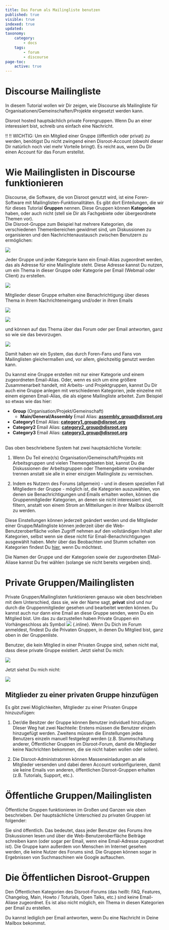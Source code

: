 ```yaml
---
title: Das Forum als Mailingliste benutzen
published: true
visible: true
indexed: true
updated:
taxonomy:
    category:
        - docs
    tags:
        - forum
        - discourse
page-toc:
    active: true
---
```


# Discourse Mailingliste

In diesem Tutorial wollen wir Dir zeigen, wie Discourse als Mailingliste für Organisationen/Gemeinschaften/Projekte eingesetzt werden kann.

Disroot hosted hauptsächlich private Forengruppen. Wenn Du an einer interessiert bist, schreib uns einfach eine Nachricht.

!! [](/home/icons/note.png)
!! WICHTIG: Um ein Mitglied einer Gruppe (öffentlich oder privat) zu werden, benötigst Du nicht zwingend einen Disroot-Account (obwohl dieser Dir natürlich noch viel mehr Vorteile bringt). Es reicht aus, wenn Du Dir einen Account für das Forum erstellst.


# Wie Mailinglisten in Discourse funktionieren

Discourse, die Software, die von Disroot genutzt wird, ist eine Foren-Software mit Mailinglisten-Funktionalitäten. Es gibt dort Einteilungen, die wir für dieses Tutorial **Gruppen** nennen. Diese Gruppen können **Kategorien** haben, oder auch nicht (stell sie Dir als Fachgebiete oder übergeordnete Themen vor).  
Die Disroot-Gruppe zum Beispiel hat mehrere Kategorien, die verschiedenen Themenbereichen gewidmet sind, um Diskussionen zu organisieren und den Nachrichtenaustausch zwischen Benutzern zu ermöglichen:

![](de/forum_ml1.png)

Jeder Gruppe und jeder Kategorie kann ein Email-Alias zugeordnet werden, das als Adresse für eine Mailingliste steht. Diese Adresse kannst Du nutzen, um ein Thema in dieser Gruppe oder Kategorie per Email (Webmail oder Client) zu erstellen.

![](de/forum_ml2.png)

Mitglieder dieser Gruppe erhalten eine Benachrichtigung über dieses Thema in ihrem Nachrichteneingang und/oder in ihren Emails

![](de/forum_ml3.png)

![](de/forum_ml4.png)

und können auf das Thema über das Forum oder per Email antworten, ganz so wie sie das bevorzugen.

![](de/forum_ml5.png)

Damit haben wir ein System, das durch Foren-Fans und Fans von Mailinglisten gleichermaßen und, vor allem, gleichzeitig genutzt werden kann.

Du kannst eine Gruppe erstellen mit nur einer Kategorie und einem zugeordneten Email-Alias. Oder, wenn es sich um eine größere Zusammenarbeit handelt, mit Arbeits- und Projektgruppen, kannst Du Dir auch eine Gruppe anlegen mit verschiedenen Kategorien, jede einzelne mit einem eigenen Email-Alias, die als eigene Mailingliste arbeitet. Zum Beispiel so etwas wie das hier:

 * **Group** (Organisation/Projekt/Gemeinschaft)
   * **Main/General/Assembly**
Email Alias: **assembly_group@disroot.org**
  * **Category1**
Email Alias: **category1_group@disroot.org**
  * **Category2**
Email Alias: **category2_group@disroot.org**
  * **Category3**
Email Alias: **category3_group@disroot.org**

<br>
Das oben beschriebene System hat zwei hauptsächliche Vorteile:

1. Wenn Du Teil eine(r/s) Organisation/Gemeinschaft/Projekts mit Arbeitsgruppen und vielen Themengebieten bist, kannst Du die Diskussionen der Arbeitsgruppen oder Themengebiete voneinander trennen anstatt sie alle in einer einzigen Mailingliste zu vermischen.

2. Indem es Nutzern des Forums (allgemein) - und in diesem speziellen Fall Mitgliedern der Gruppe - möglich ist, die Kategorien auszuwählen, von denen sie Benachrichtigungen und Emails erhalten wollen, können die Gruppenmitglieder Kategorien, an denen sie nicht interessiert sind, filtern, anstatt von einem Strom an Mitteilungen in ihrer Mailbox überrollt zu werden.

Diese Einstellungen können jederzeit geändert werden und die Mitglieder einer Gruppe/Mailingliste können jederzeit über die Web-Benutzeroberfläche vollen Zugriff nehmen auf den vollständigen Inhalt aller Kategorien, selbst wenn sie diese nicht für Email-Benachrichtigungen ausgewählt haben.
Mehr über das Beobachten und Stumm schalten von Kategorien findest Du [hier](https://howto.disroot.org/en/forum/basic-usage), wenn Du möchtest.

Die Namen der Gruppe und der Kategorien sowie der zugeordneten EMail-Aliase kannst Du frei wählen (solange sie nicht bereits vergeben sind).


# Private Gruppen/Mailinglisten

Private Gruppen/Mailinglisten funktionieren genauso wie oben beschrieben mit dem Unterschied, dass sie, wie der Name sagt, **privat** sind und nur durch die Gruppenmitglieder gesehen und bearbeitet werden können. Du kannst auch nur dann eine Email an diese Gruppe senden, wenn Du ein Mitglied bist.
Um das zu darzustellen haben Private Gruppen ein Vorhängeschloss als Symbol ![](en/forum_ml6.png?resize=20,21) {.inline}. Wenn Du Dich im Forum anmeldest, findest Du die Privaten Gruppen, in denen Du Mitglied bist, ganz oben in der Gruppenliste.

Benutzer, die kein Mitglied in einer Privaten Gruppe sind, sehen nicht mal, dass diese private Gruppe existiert.
Jetzt siehst Du mich:

![](de/forum_ml7.png)

Jetzt siehst Du mich nicht:

![](de/forum_ml8.png)

## Mitglieder zu einer privaten Gruppe hinzufügen

Es gibt zwei Möglichkeiten, Mitglieder zu einer Privaten Gruppe hinzuzufügen:

1. Der/die Besitzer der Gruppe können Benutzer individuell hinzufügen. DIeser Weg hat zwei Nachteile: Erstens müssen die Benutzer einzeln hinzugefügt werden. Zweitens müssen die Einstellungen jedes Benutzers einzeln manuell festgelegt werden (z.B. Stummschaltung anderer, Öffentlicher Gruppen im Disroot-Forum, damit die Mitglieder keine Nachrichten bekommen, die sie nicht haben wollen oder sollen).

2. Die Disroot-Administratoren können Masseneinladungen an alle Mitglieder versenden und dabei deren Account vorkonfigurieren, damit sie keine Emails von anderen, öffentlichen Disroot-Gruppen erhalten (z.B. Tutorials, Support, etc.).


# Öffentliche Gruppen/Mailinglisten

Öffentliche Gruppen funktionieren im Großen und Ganzen wie oben beschrieben. Der hauptsächliche Unterschied zu privaten Gruppen ist folgender:

Sie sind öffentlich. Das bedeutet, dass jeder Benutzer des Forums ihre Diskussionen lesen und über die Web-Benutzeroberfläche Beiträge schreiben kann (oder sogar per Email, wenn eine Email-Adresse zugeordnet ist). Die Gruppe kann außerdem von Menschen im Internet gesehen werden, die keine Nutzer des Forums sind. Die Gruppen können sogar in Ergebnissen von Suchmaschinen wie Google auftauchen.


# Die Öffentlichen Disroot-Gruppen

Den Öffentlichen Kategorien des Disroot-Forums (das heißt: FAQ, Features, Changelog, Main, Howto / Toturials, Open Talks, etc.) sind keine Email-Aliase zugeordnet. Es ist also nicht möglich, ein Thema in diesen Kategorien per Email zu erstellen.

Du kannst lediglich per Email antworten, wenn Du eine Nachricht in Deine Mailbox bekommst.
